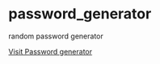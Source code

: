 # password_generator
 random password generator


 <a href="https://flplemos.github.io/password_generator/index.html">Visit Password generator</a> 
